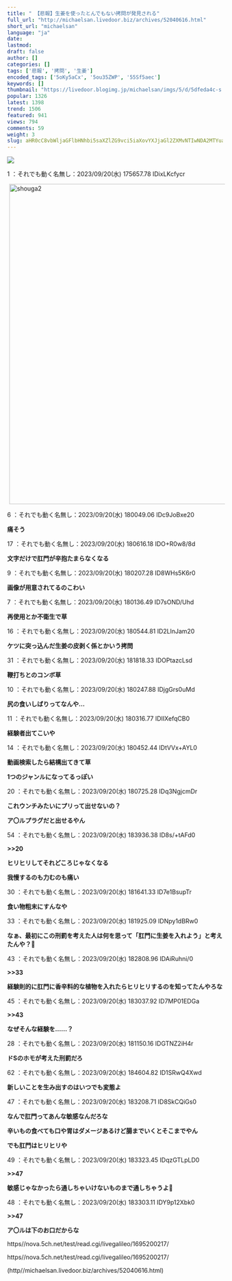 ```yaml
---
title: " 【悲報】生姜を使ったとんでもない拷問が発見される"
full_url: "http://michaelsan.livedoor.biz/archives/52040616.html"
short_url: "michaelsan"
language: "ja"
date: 
lastmod: 
draft: false
author: []
categories: []
tags: ['悲報', '拷問', '生姜']
encoded_tags: ['5oKy5aCx', '5ou35ZWP', '55Sf5aec']
keywords: []
thumbnail: "https://livedoor.blogimg.jp/michaelsan/imgs/5/d/5dfeda4c-s.jpg"
popular: 1326
latest: 1398
trend: 1506
featured: 941
views: 794
comments: 59
weight: 3
slug: aHR0cC8vbWljaGFlbHNhbi5saXZlZG9vci5iaXovYXJjaGl2ZXMvNTIwNDA2MTYuaHRtbA==
---
```


![](https://livedoor.blogimg.jp/michaelsan/imgs/5/d/5dfeda4c-s.jpg)

<div><p>1 ：それでも動く名無し：2023/09/20(水) 175657.78 IDixLKcfycr</p><a href='https//livedoor.blogimg.jp/michaelsan/imgs/8/4/84f7706f.jpg' title='shouga2' target='_blank'><img src='https//livedoor.blogimg.jp/michaelsan/imgs/8/4/84f7706f-s.jpg' width='680' height='748' border='0' alt='shouga2' hspace='5' class='pict'></a><p>6 ：それでも動く名無し：2023/09/20(水) 180049.06 IDc9JoBxe20</p><b><p>痛そう</p></b><p>17 ：それでも動く名無し：2023/09/20(水) 180616.18 IDO+R0w8/8d</p><b><p>文字だけで肛門が辛抱たまらなくなる </p></b><p>9 ：それでも動く名無し：2023/09/20(水) 180207.28 ID8WHs5K6r0</p><b><p>画像が用意されてるのこわい </p></b><p>7 ：それでも動く名無し：2023/09/20(水) 180136.49 ID7sOND/Uhd</p><p><b>再使用とか不衛生で草 </b></p><p>16 ：それでも動く名無し：2023/09/20(水) 180544.81 ID2LlnJam20</p><b><p>ケツに突っ込んだ生姜の皮剥く係とかいう拷問 </p></b><p>31 ：それでも動く名無し：2023/09/20(水) 181818.33 IDOPtazcLsd</p><b><p>鞭打ちとのコンボ草 </p></b><p>10 ：それでも動く名無し：2023/09/20(水) 180247.88 IDjgGrs0uMd</p><b><p>尻の食いしばりってなんや… </p></b><p>11 ：それでも動く名無し：2023/09/20(水) 180316.77 IDIIXefqCB0</p><b><p>経験者出てこいや </p></b><p>14 ：それでも動く名無し：2023/09/20(水) 180452.44 IDtVVx+AYL0</p><p><b><p>動画検索したら結構出てきて草</p></b></p><p><b><p></p></b></p><b><p>1つのジャンルになってるっぽい </p></b><p>20 ：それでも動く名無し：2023/09/20(水) 180725.28 IDq3NgjcmDr</p><p><b><p>これウンチみたいにプリって出せないの？</p></b></p><p><b><p></p></b></p><b><p>ア〇ルプラグだと出せるやん </p></b><p>54 ：それでも動く名無し：2023/09/20(水) 183936.38 ID8s/+tAFd0</p><p><b><p>>>20</p></b></p><p><b><p></p></b></p><p><b><p>ヒリヒリしてそれどころじゃなくなる</p></b></p><p><b><p></p></b></p><b><p>我慢するのも力むのも痛い </p></b><p>30 ：それでも動く名無し：2023/09/20(水) 181641.33 ID7e1BsupTr</p><b><p>食い物粗末にすんなや </p></b><p>33 ：それでも動く名無し：2023/09/20(水) 181925.09 IDNpy1dBRw0</p><b><p>なぁ、最初にこの刑罰を考えた人は何を思って「肛門に生姜を入れよう」と考えたんや？🤔 </p></b><p>43 ：それでも動く名無し：2023/09/20(水) 182808.96 IDAiRuhni/0</p><p><b><p>>>33</p></b></p><p><b><p></p></b></p><b><p>経験則的に肛門に香辛料的な植物を入れたらヒリヒリするのを知ってたんやろな </p></b><p>45 ：それでも動く名無し：2023/09/20(水) 183037.92 ID7MP01EDGa</p><p><b><p>>>43</p></b></p><p><b><p></p></b></p><b><p>なぜそんな経験を……？ </p></b><p>28 ：それでも動く名無し：2023/09/20(水) 181150.16 IDGTNZ2iH4r</p><b><p>ドSのホモが考えた刑罰だろ </p></b><p>62 ：それでも動く名無し：2023/09/20(水) 184604.82 ID1SRwQ4Xwd</p><b><p>新しいことを生み出すのはいつでも変態よ </p></b><p>47 ：それでも動く名無し：2023/09/20(水) 183208.71 ID8SkCQiGs0</p><p><b><p>なんで肛門ってあんな敏感なんだろな</p></b></p><p><b><p></p></b></p><p><b><p>辛いもの食べても口や胃はダメージあるけど腸までいくとそこまでやん</p></b></p><p><b><p></p></b></p><b><p>でも肛門はヒリヒリや </p></b><p>49 ：それでも動く名無し：2023/09/20(水) 183323.45 IDqzGTLpLD0</p><p><b><p>>>47</p></b></p><p><b><p></p></b></p><b><p>敏感じゃなかったら通しちゃいけないものまで通しちゃうよ🥺 </p></b><p>48 ：それでも動く名無し：2023/09/20(水) 183303.11 IDY9p12Xbk0</p><p><b><p>>>47</p></b></p><p><b><p></p></b></p><b><p>ア〇ルは下のお口だからな </p></b>https//nova.5ch.net/test/read.cgi/livegalileo/1695200217/<br clear='all'> <p id='a6850dc6aefc0d5bbff2bea180d92d89'> </p> <p id='a6850dc6aefc0d5bbff2bea180d92d89'> </p> <p class='alistcloud-container-6795'></p> <p>https//nova.5ch.net/test/read.cgi/livegalileo/1695200217/</p></div>

(http//michaelsan.livedoor.biz/archives/52040616.html)
